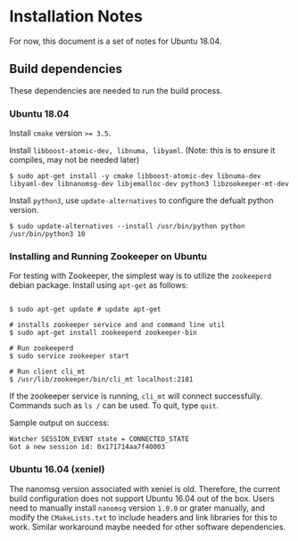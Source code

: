# Installation Notes

For now, this document is a set of notes for Ubuntu 18.04.  

## Build dependencies
These dependencies are needed to run the build process.

### Ubuntu 18.04 
Install `cmake` version `>= 3.5`. 

Install `libboost-atomic-dev, libnuma, libyaml`. (Note: this is to ensure it compiles, may not be needed later)

```shell script
$ sudo apt-get install -y cmake libboost-atomic-dev libnuma-dev libyaml-dev libnanomsg-dev libjemalloc-dev python3 libzookeeper-mt-dev
```

Install `python3`, use `update-alternatives` to configure the defualt python version. 

```shell script
$ sudo update-alternatives --install /usr/bin/python python /usr/bin/python3 10
```  

### Installing and Running Zookeeper on Ubuntu
For testing with Zookeeper, the simplest way is to utilize the `zookeeperd` debian package.
Install using `apt-get` as follows:

```shell script

$ sudo apt-get update # update apt-get

# installs zookeeper service and and command line util
$ sudo apt-get install zookeeperd zookeeper-bin 

# Run zookeeperd
$ sudo service zookeeper start 

# Run client cli_mt
$ /usr/lib/zookeeper/bin/cli_mt localhost:2181
```

If the zookeeper service is running, `cli_mt` will connect successfully. Commands such as `ls /` can be used. To quit, type `quit`. 

Sample output on success:

```
Watcher SESSION_EVENT state = CONNECTED_STATE
Got a new session id: 0x171714aa7f40003
```

### Ubuntu 16.04 (xeniel)

The nanomsg version associated with xeniel is old. Therefore, the current build configuration does not support Ubuntu 16.04 out of the box. Users need to manually install `nanomsg` version `1.0.0` or grater manually, and modify the `CMakeLists.txt` to include headers and link libraries for this to work. Similar workaround maybe needed for other software dependencies.

